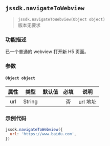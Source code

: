 ## `jssdk.navigateToWebview`

> `jssdk.navigateToWebview(Object object)` <br/> 版本无要求

### 功能描述

已一个普通的 webview 打开新 H5 页面。

### 参数

#### `Object object`

| 属性 |  类型  | 默认值 | 必填 |   说明   |
| :--: | :----: | :----: | :--: | :------: |
| url  | String |        |  否  | url 地址 |

### 示例代码

```js
jssdk.navigateToWebview({
  url: 'https://www.baidu.com',
})
```
